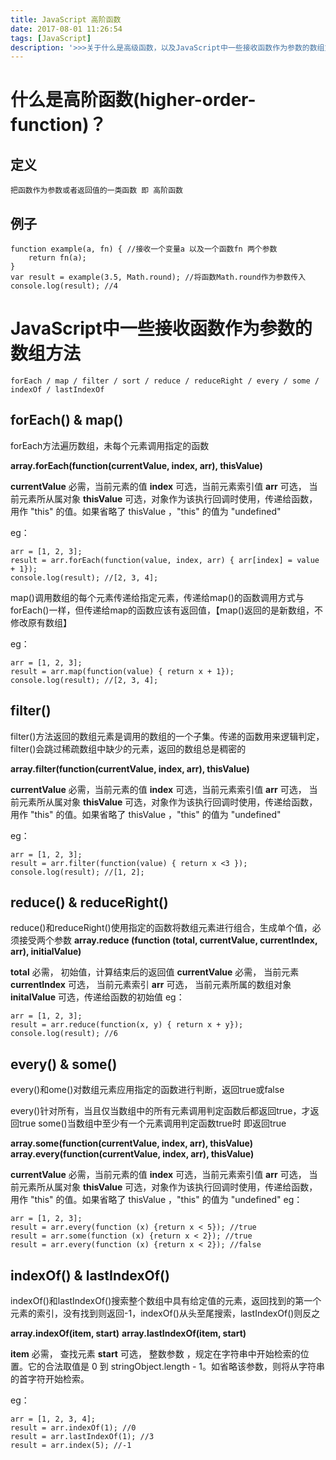 ```yaml
---
title: JavaScript 高阶函数
date: 2017-08-01 11:26:54
tags: [JavaScript]
description: '>>>关于什么是高级函数，以及JavaScript中一些接收函数作为参数的数组方法...'
---
```

# 什么是高阶函数(higher-order-function)？
## 定义
    把函数作为参数或者返回值的一类函数 即 高阶函数
## 例子
```
function example(a, fn) { //接收一个变量a 以及一个函数fn 两个参数
    return fn(a);
}
var result = example(3.5, Math.round); //将函数Math.round作为参数传入 
console.log(result); //4
```

# JavaScript中一些接收函数作为参数的数组方法

    forEach / map / filter / sort / reduce / reduceRight / every / some / indexOf / lastIndexOf

## forEach() & map()

forEach方法遍历数组，未每个元素调用指定的函数

**array.forEach(function(currentValue, index, arr), thisValue)**

**currentValue** 必需，当前元素的值
**index** 可选，当前元素索引值
**arr** 可选， 当前元素所从属对象
**thisValue** 可选，对象作为该执行回调时使用，传递给函数，用作 "this" 的值。如果省略了 thisValue ，"this" 的值为 "undefined"

eg：

```
arr = [1, 2, 3];
result = arr.forEach(function(value, index, arr) { arr[index] = value + 1});
console.log(result); //[2, 3, 4];
```

map()调用数组的每个元素传递给指定元素，传递给map()的函数调用方式与forEach()一样，但传递给map的函数应该有返回值，【map()返回的是新数组，不修改原有数组】

eg：

```
arr = [1, 2, 3];
result = arr.map(function(value) { return x + 1});
console.log(result); //[2, 3, 4];
```

## filter()
filter()方法返回的数组元素是调用的数组的一个子集。传递的函数用来逻辑判定，filter()会跳过稀疏数组中缺少的元素，返回的数组总是稠密的

**array.filter(function(currentValue, index, arr), thisValue)**

**currentValue** 必需，当前元素的值
**index** 可选，当前元素索引值
**arr** 可选， 当前元素所从属对象
**thisValue** 可选，对象作为该执行回调时使用，传递给函数，用作 "this" 的值。如果省略了 thisValue ，"this" 的值为 "undefined"

eg：

```
arr = [1, 2, 3];
result = arr.filter(function(value) { return x <3 });
console.log(result); //[1, 2];
```

## reduce() & reduceRight()

reduce()和reduceRight()使用指定的函数将数组元素进行组合，生成单个值，必须接受两个参数
**array.reduce (function (total, currentValue, currentIndex, arr), initialValue)**

**total** 必需， 初始值，计算结束后的返回值
**currentValue** 必需， 当前元素
**currentIndex** 可选， 当前元素索引
**arr** 可选， 当前元素所属的数组对象
**initalValue** 可选，传递给函数的初始值
eg：

```
arr = [1, 2, 3];
result = arr.reduce(function(x, y) { return x + y});
console.log(result); //6
```

## every() & some()
every()和ome()对数组元素应用指定的函数进行判断，返回true或false

every()针对所有，当且仅当数组中的所有元素调用判定函数后都返回true，才返回true
some()当数组中至少有一个元素调用判定函数true时 即返回true

**array.some(function(currentValue, index, arr), thisValue)**
**array.every(function(currentValue, index, arr), thisValue)**

**currentValue** 必需，当前元素的值
**index** 可选，当前元素索引值
**arr** 可选， 当前元素所从属对象
**thisValue** 可选，对象作为该执行回调时使用，传递给函数，用作 "this" 的值。如果省略了 thisValue ，"this" 的值为 "undefined"
eg：

```
arr = [1, 2, 3];
result = arr.every(function (x) {return x < 5}); //true
result = arr.some(function (x) {return x < 2}); //true
result = arr.every(function (x) {return x < 2}); //false

```

## indexOf() & lastIndexOf()
indexOf()和lastIndexOf()搜索整个数组中具有给定值的元素，返回找到的第一个元素的索引，没有找到则返回-1，indexOf()从头至尾搜索，lastIndexOf()则反之

**array.indexOf(item, start)**
**array.lastIndexOf(item, start)**

**item** 必需， 查找元素
**start** 可选， 整数参数 ，规定在字符串中开始检索的位置。它的合法取值是 0 到 stringObject.length - 1。如省略该参数，则将从字符串的首字符开始检索。

eg：

```
arr = [1, 2, 3, 4];
result = arr.indexOf(1); //0
result = arr.lastIndexOf(1); //3
result = arr.index(5); //-1

```